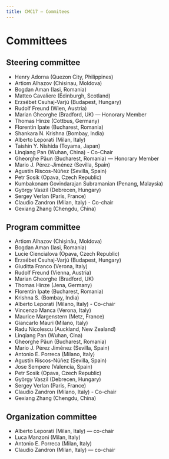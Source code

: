 ```yaml
---
title: CMC17 – Commitees
---
```


Committees
==========

Steering committee
------------------

* Henry Adorna (Quezon City, Philippines)
* Artiom Alhazov (Chisinau, Moldova)
* Bogdan Aman (Iasi, Romania)
* Matteo Cavaliere (Edinburgh, Scotland)
* Erzsébet Csuhaj-Varjú (Budapest, Hungary)
* Rudolf Freund (Wien, Austria)
* Marian Gheorghe (Bradford, UK) — Honorary Member
* Thomas Hinze (Cottbus, Germany)
* Florentin Ipate (Bucharest, Romania)
* Shankara N. Krishna (Bombay, India)
* Alberto Leporati (Milan, Italy)
* Taishin Y. Nishida (Toyama, Japan)
* Linqiang Pan (Wuhan, China) - Co-Chair
* Gheorghe Păun (Bucharest, Romania) — Honorary Member
* Mario J. Pérez-Jiménez (Sevilla, Spain)
* Agustín Riscos-Núñez (Sevilla, Spain)
* Petr Sosík (Opava, Czech Republic)
* Kumbakonam Govindarajan Subramanian (Penang, Malaysia)
* György Vaszil (Debrecen, Hungary)
* Sergey Verlan (Paris, France)
* Claudio Zandron (Milan, Italy) - Co-chair
* Gexiang Zhang (Chengdu, China)

Program committee
---------------------

* Artiom Alhazov (Chişinǎu, Moldova)
* Bogdan Aman (Iasi, Romania)
* Lucie Ciencialova (Opava, Czech Republic)
* Erzsébet Csuhaj-Varjú (Budapest, Hungary)
* Giuditta Franco (Verona, Italy)
* Rudolf Freund (Vienna, Austria)
* Marian Gheorghe (Bradford, UK)
* Thomas Hinze (Jena, Germany)
* Florentin Ipate (Bucharest, Romania)
* Krishna S. (Bombay, India)
* Alberto Leporati (Milano, Italy) - Co-chair
* Vincenzo Manca (Verona, Italy)
* Maurice Margenstern (Metz, France)
* Giancarlo Mauri (Milano, Italy)
* Radu Nicolescu (Auckland, New Zealand)
* Linqiang Pan (Wuhan, Cina)
* Gheorghe Păun (Bucharest, Romania)
* Mario J. Pérez Jiménez (Sevilla, Spain)
* Antonio E. Porreca (Milano, Italy)
* Agustín Riscos-Núñez  (Sevilla, Spain)
* Jose Sempere (Valencia, Spain)
* Petr Sosik (Opava, Czech Republic)
* György Vaszil (Debrecen, Hungary)
* Sergey Verlan (Paris, France)
* Claudio Zandron  (Milano, Italy) - Co-chair
* Gexiang Zhang (Chengdu, China)

Organization committee
----------------------

* Alberto Leporati (Milan, Italy) — co-chair
* Luca Manzoni (Milan, Italy)
* Antonio E. Porreca (Milan, Italy)
* Claudio Zandron (Milan, Italy) — co-chair
